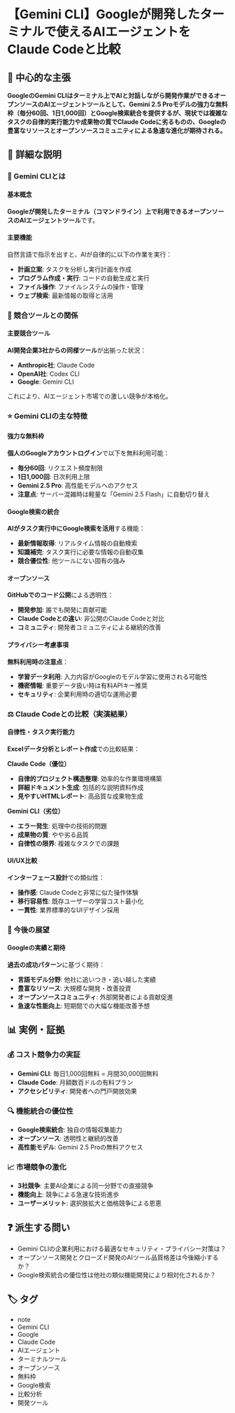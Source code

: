 # 【Gemini CLI】Googleが開発したターミナルで使えるAIエージェントをClaude Codeと比較

## 🎯 中心的な主張
**GoogleのGemini CLIはターミナル上でAIと対話しながら開発作業ができるオープンソースのAIエージェントツールとして、Gemini 2.5 Proモデルの強力な無料枠（毎分60回、1日1,000回）とGoogle検索統合を提供するが、現状では複雑なタスクの自律的実行能力や成果物の質でClaude Codeに劣るものの、Googleの豊富なリソースとオープンソースコミュニティによる急速な進化が期待される。**

## 📖 詳細な説明

### 🤖 Gemini CLIとは

#### 基本概念
**Googleが開発したターミナル（コマンドライン）上で利用できるオープンソースのAIエージェントツール**です。

#### 主要機能
自然言語で指示を出すと、AIが自律的に以下の作業を実行：
- **計画立案**: タスクを分析し実行計画を作成
- **プログラム作成・実行**: コードの自動生成と実行
- **ファイル操作**: ファイルシステムの操作・管理
- **ウェブ検索**: 最新情報の取得と活用

### 🏢 競合ツールとの関係

#### 主要競合ツール
**AI開発企業3社からの同様ツール**が出揃った状況：
- **Anthropic社**: Claude Code
- **OpenAI社**: Codex CLI
- **Google**: Gemini CLI

これにより、AIエージェント市場での激しい競争が本格化。

### ⭐ Gemini CLIの主な特徴

#### 強力な無料枠
**個人のGoogleアカウントログイン**で以下を無料利用可能：
- **毎分60回**: リクエスト頻度制限
- **1日1,000回**: 日次利用上限
- **Gemini 2.5 Pro**: 高性能モデルへのアクセス
- **注意点**: サーバー混雑時は軽量な「Gemini 2.5 Flash」に自動切り替え

#### Google検索の統合
**AIがタスク実行中にGoogle検索を活用**する機能：
- **最新情報取得**: リアルタイム情報の自動検索
- **知識補完**: タスク実行に必要な情報の自動収集
- **競合優位性**: 他ツールにない固有の強み

#### オープンソース
**GitHubでのコード公開**による透明性：
- **開発参加**: 誰でも開発に貢献可能
- **Claude Codeとの違い**: 非公開のClaude Codeと対比
- **コミュニティ**: 開発者コミュニティによる継続的改善

#### プライバシー考慮事項
**無料利用時の注意点**：
- **学習データ利用**: 入力内容がGoogleのモデル学習に使用される可能性
- **機密情報**: 重要データ扱い時は有料APIキー推奨
- **セキュリティ**: 企業利用時の適切な運用必要

### ⚖️ Claude Codeとの比較（実演結果）

#### 自律性・タスク実行能力
**Excelデータ分析とレポート作成**での比較結果：

**Claude Code（優位）**
- **自律的プロジェクト構造整理**: 効率的な作業環境構築
- **詳細ドキュメント生成**: 包括的な説明資料作成
- **見やすいHTMLレポート**: 高品質な成果物生成

**Gemini CLI（劣位）**
- **エラー発生**: 処理中の技術的問題
- **成果物の質**: やや劣る品質
- **自律性の限界**: 複雑なタスクでの課題

#### UI/UX比較
**インターフェース設計**での類似性：
- **操作感**: Claude Codeと非常に似た操作体験
- **移行容易性**: 既存ユーザーの学習コスト最小化
- **一貫性**: 業界標準的なUIデザイン採用

### 🚀 今後の展望

#### Googleの実績と期待
**過去の成功パターン**に基づく期待：
- **言語モデル分野**: 他社に追いつき・追い越した実績
- **豊富なリソース**: 大規模な開発・改善投資
- **オープンソースコミュニティ**: 外部開発者による貢献促進
- **急速な性能向上**: 短期間での大幅な機能改善予想

## 📊 実例・証拠

### 💰 コスト競争力の実証
- **Gemini CLI**: 毎日1,000回無料 = 月間30,000回無料
- **Claude Code**: 月額数百ドルの有料プラン
- **アクセシビリティ**: 開発者への門戸開放効果

### 🔍 機能統合の優位性
- **Google検索統合**: 独自の情報収集能力
- **オープンソース**: 透明性と継続的改善
- **高性能モデル**: Gemini 2.5 Proの無料アクセス

### 📈 市場競争の激化
- **3社競争**: 主要AI企業による同一分野での直接競争
- **機能向上**: 競争による急速な技術進歩
- **ユーザーメリット**: 選択肢拡大と価格競争による恩恵

## ❓ 派生する問い
- Gemini CLIの企業利用における最適なセキュリティ・プライバシー対策は？
- オープンソース開発とクローズド開発のAIツール品質格差は今後縮小するか？
- Google検索統合の優位性は他社の類似機能開発により相対化されるか？

## 🏷️ タグ

- note
- Gemini CLI
- Google
- Claude Code
- AIエージェント
- ターミナルツール
- オープンソース
- 無料枠
- Google検索
- 比較分析
- 開発ツール